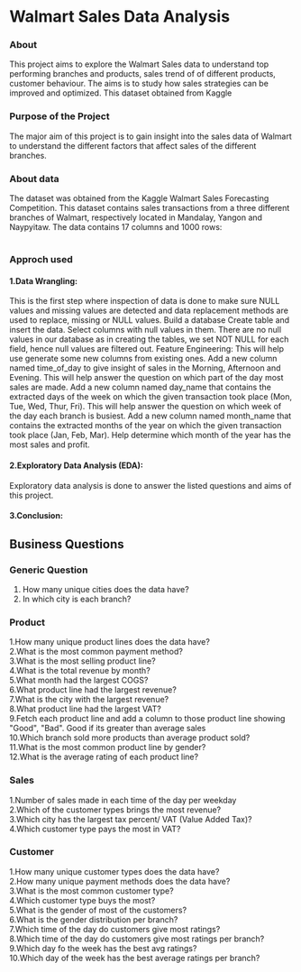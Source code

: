 # Walmart Sales Data Analysis

### About
This project aims to explore the Walmart Sales data to understand top performing branches and products, sales trend of of different products, customer behaviour. 
The aims is to study how sales strategies can be improved and optimized.
This dataset obtained from Kaggle 

### Purpose of the Project
The major aim of this project is to gain insight into the sales data of Walmart to understand the different factors that affect sales of the different branches.

### About data
The dataset was obtained from the Kaggle Walmart Sales Forecasting Competition. This dataset contains sales transactions from a three different branches of Walmart, respectively located in Mandalay, Yangon and Naypyitaw. The data contains 17 columns and 1000 rows:
#
### Approch used
#### 1.Data Wrangling: 
This is the first step where inspection of data is done to make sure NULL values and missing values are detected and data replacement methods are used to replace, missing or NULL values.
Build a database
Create table and insert the data.
Select columns with null values in them. There are no null values in our database as in creating the tables, we set NOT NULL for each field, hence null values are filtered out.
Feature Engineering: This will help use generate some new columns from existing ones.
Add a new column named time_of_day to give insight of sales in the Morning, Afternoon and Evening. This will help answer the question on which part of the day most sales are made.
Add a new column named day_name that contains the extracted days of the week on which the given transaction took place (Mon, Tue, Wed, Thur, Fri). This will help answer the question on which week of the day each branch is busiest.
Add a new column named month_name that contains the extracted months of the year on which the given transaction took place (Jan, Feb, Mar). Help determine which month of the year has the most sales and profit.
#### 2.Exploratory Data Analysis (EDA): 
Exploratory data analysis is done to answer the listed questions and aims of this project.
#### 3.Conclusion:
## 
## Business Questions
### Generic Question
1. How many unique cities does the data have?  
2. In which city is each branch?
### Product
1.How many unique product lines does the data have?  
2.What is the most common payment method?  
3.What is the most selling product line?  
4.What is the total revenue by month?  
5.What month had the largest COGS?  
6.What product line had the largest revenue?  
7.What is the city with the largest revenue?  
8.What product line had the largest VAT?  
9.Fetch each product line and add a column to those product line showing "Good", "Bad". Good if its greater than average sales  
10.Which branch sold more products than average product sold?  
11.What is the most common product line by gender?  
12.What is the average rating of each product line?  
### Sales
1.Number of sales made in each time of the day per weekday  
2.Which of the customer types brings the most revenue?  
3.Which city has the largest tax percent/ VAT (Value Added Tax)?  
4.Which customer type pays the most in VAT?  
### Customer
1.How many unique customer types does the data have?  
2.How many unique payment methods does the data have?  
3.What is the most common customer type?  
4.Which customer type buys the most?  
5.What is the gender of most of the customers?  
6.What is the gender distribution per branch?  
7.Which time of the day do customers give most ratings?  
8.Which time of the day do customers give most ratings per branch?  
9.Which day fo the week has the best avg ratings?  
10.Which day of the week has the best average ratings per branch?

